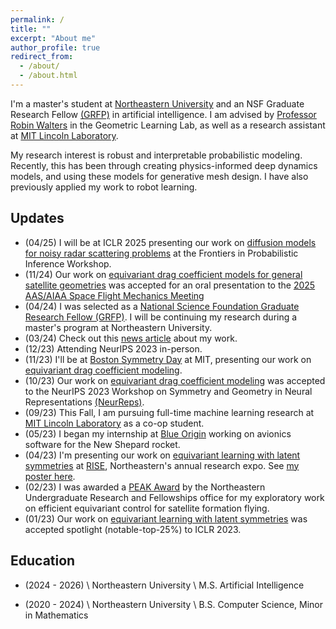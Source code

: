 ```yaml
---
permalink: /
title: ""
excerpt: "About me"
author_profile: true
redirect_from:
  - /about/
  - /about.html
---
```


I'm a master's student at [Northeastern University](https://www.northeastern.edu) and an NSF Graduate Research Fellow [(GRFP)](https://www.nsfgrfp.org/) in artificial intelligence. I am advised by [Professor Robin Walters](http://www.robinwalters.com/) in the Geometric Learning Lab, as well as a research assistant at [MIT Lincoln Laboratory](https://www.ll.mit.edu/).

My research interest is robust and interpretable probabilistic modeling. Recently, this has been through creating physics-informed deep dynamics models, and using these models for generative mesh design. I have also previously applied my work to robot learning. 

## Updates

- (04/25) I will be at ICLR 2025 presenting our work on [diffusion models for noisy radar scattering problems](https://nsortur.github.io/publication/fpi2025) at the Frontiers in Probabilistic Inference Workshop. 
- (11/24) Our work on [equivariant drag coefficient models for general satellite geometries](https://nsortur.github.io/publication/aiaa2025) was accepted for an oral presentation to the [2025 AAS/AIAA Space Flight Mechanics Meeting](https://space-flight.org/docs/2025_winter/2025_winter.html)
- (04/24) I was selected as a [National Science Foundation Graduate Research Fellow (GRFP)](https://www.nsfgrfp.org/). I will be continuing my research during a master's program at Northeastern University.
- (03/24) Check out this [news article](https://www.khoury.northeastern.edu/satellite-drag-and-self-correcting-language-models-khoury-undergrads-take-neurips-conference/) about my work.
- (12/23) Attending NeurIPS 2023 in-person. 
- (11/23) I'll be at [Boston Symmetry Day](https://bostonsymmetry.github.io/) at MIT, presenting our work on [equivariant drag coefficient modeling](https://nsortur.github.io/publication/neurips2023).
- (10/23) Our work on [equivariant drag coefficient modeling](https://nsortur.github.io/publication/neurips2023) was accepted to the NeurIPS 2023 Workshop on Symmetry and Geometry in Neural Representations [(NeurReps)](https://www.neurreps.org/about).
- (09/23) This Fall, I am pursuing full-time machine learning research at [MIT Lincoln Laboratory](https://www.ll.mit.edu/) as a co-op student.
- (05/23) I began my internship at [Blue Origin](https://www.blueorigin.com/) working on avionics software for the New Shepard rocket.
- (04/23) I'm presenting our work on [equivariant learning with latent symmetries](https://nsortur.github.io/publication/iclr2023) at [RISE](https://undergraduate.northeastern.edu/research/rise-2023/overview/), Northeastern's annual research expo. See [my poster here](https://drive.google.com/file/d/1zKoX4EBMvLhzg2CjEZuvNoKS3bTbCODz/view?usp=sharing).
- (02/23) I was awarded a [PEAK Award](https://undergraduate.northeastern.edu/research/awards/peak-awards-overview/) by the Northeastern Undergraduate Research and Fellowships office for my exploratory work on efficient equivariant control for satellite formation flying.
- (01/23) Our work on [equivariant learning with latent symmetries](https://nsortur.github.io/publication/iclr2023) was accepted spotlight (notable-top-25%) to ICLR 2023.

## Education

- (2024 - 2026) \\
  Northeastern University \\
  M.S. Artificial Intelligence

- (2020 - 2024) \\
  Northeastern University \\
  B.S. Computer Science, Minor in Mathematics
